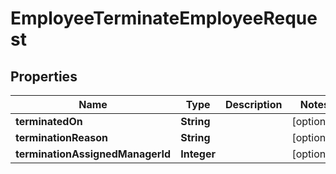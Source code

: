 

# EmployeeTerminateEmployeeRequest


## Properties

| Name | Type | Description | Notes |
|------------ | ------------- | ------------- | -------------|
|**terminatedOn** | **String** |  |  [optional] |
|**terminationReason** | **String** |  |  [optional] |
|**terminationAssignedManagerId** | **Integer** |  |  [optional] |



